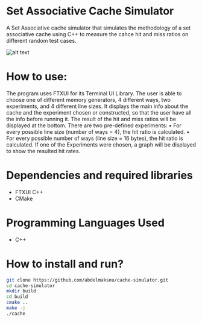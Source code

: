 # Set Associative Cache Simulator
A Set Associative cache simulator that simulates the methodology of a set associative cache using C++ to measure the cahce hit and miss ratios on different random test cases.

![alt text](https://i.imgur.com/c8x3Buy.png)
# How to use:
The program uses FTXUI for its Terminal UI Library. The user is able to choose one of different memory generators, 4 different ways, two experiments, and 4 different line sizes. It displays the main info about the cache and the experiment chosen or constructed, so that the user have all the info before running
it. The result of the hit and miss ratios will be displayed at the bottom. 
There are two pre-defined experiments:
• For every possible line size (number of ways = 4), the hit ratio is calculated.
• For every possible number of ways (line size = 16 bytes), the hit ratio is calculated.
If one of the Experiments were chosen, a graph will be displayed to show the resulted hit rates.

# Dependencies and required libraries
- FTXUI C++
- CMake

# Programming Languages Used
- C++

# How to install and run?
```bash
git clone https://github.com/abdelmaksou/cache-simulator.git
cd cache-simulator
mkdir build
cd build
cmake ..
make -j
./cache
```
